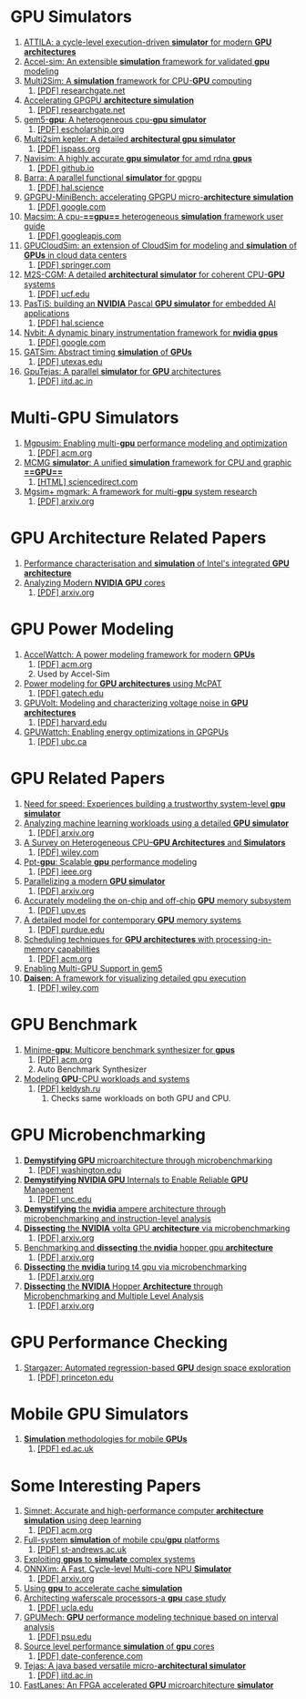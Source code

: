 # GPU Simulators

1. [ATTILA: a cycle-level execution-driven **simulator** for modern **GPU architectures**](https://ieeexplore.ieee.org/abstract/document/1620807/)
2. [Accel-sim: An extensible **simulation** framework for validated **gpu** modeling](https://ieeexplore.ieee.org/abstract/document/9138922/)  
3. [Multi2Sim: A **simulation** framework for CPU-**GPU** computing](https://dl.acm.org/doi/abs/10.1145/2370816.2370865)  
	1. [\[PDF\] researchgate.net](https://www.researchgate.net/profile/Dana-Schaa/publication/232613967_Multi2Sim_a_simulation_framework_for_CPU-GPU_computing/links/09e415087f437a51cc000000/Multi2Sim-a-simulation-framework-for-CPU-GPU-computing.pdf)  
4. [Accelerating GPGPU **architecture simulation**](https://dl.acm.org/doi/abs/10.1145/2465529.2465540)  
	1. [\[PDF\] researchgate.net](https://www.researchgate.net/profile/Nilanjan-Goswami/publication/262174192_Accelerating_GPGPU_architecture_simulation/links/55f8651908aec948c47c6a22/Accelerating-GPGPU-architecture-simulation.pdf)  
5. [gem5-**gpu**: A heterogeneous cpu-**gpu simulator**](https://ieeexplore.ieee.org/abstract/document/6709764/)  
	1. [\[PDF\] escholarship.org](https://escholarship.org/content/qt9bx9341g/qt9bx9341g_noSplash_77b354479d5fffee7bce0c3d0c0bbde4.pdf)  
6. [Multi2sim kepler: A detailed **architectural gpu simulator**](https://ieeexplore.ieee.org/abstract/document/7975298/)  
	1. [\[PDF\] ispass.org](http://ispass.org/ispass2017/slides/gong_multi2sim.pdf)  
7. [Navisim: A highly accurate **gpu simulator** for amd rdna **gpus**](https://dl.acm.org/doi/abs/10.1145/3559009.3569666)  
	1. [\[PDF\] github.io](https://michaeltshen.github.io/Files/NaviSim.pdf)  
8. [Barra: A parallel functional **simulator** for gpgpu](https://ieeexplore.ieee.org/abstract/document/5581577/)  
	1. [\[PDF\] hal.science](https://hal.science/hal-00359342v4/file/Collange_BarraSimulatorGPGPU_MASCOTS09.pdf)  
9. [GPGPU-MiniBench: accelerating GPGPU micro-**architecture simulation**](https://ieeexplore.ieee.org/abstract/document/7018049/)  
	1. [\[PDF\] google.com](https://drive.google.com/file/d/1qZUSrkppZS-2I0apZWtqL5qVnnXs68a5/view)  
10. [Macsim: A cpu-**==gpu==** heterogeneous **simulation** framework user guide](https://google-code-archive-downloads.storage.googleapis.com/v2/code.google.com/macsim/macsim.pdf)  
	1. [\[PDF\] googleapis.com](https://google-code-archive-downloads.storage.googleapis.com/v2/code.google.com/macsim/macsim.pdf)
11. [GPUCloudSim: an extension of CloudSim for modeling and **simulation** of **GPUs** in cloud data centers](https://link.springer.com/article/10.1007/s11227-018-2636-7)  
	1. [\[PDF\] springer.com](https://link.springer.com/content/pdf/10.1007/s11227-018-2636-7.pdf)  
12. [M2S-CGM: A detailed **architectural simulator** for coherent CPU-**GPU** systems](https://ieeexplore.ieee.org/abstract/document/8119257/)  
	1. [\[PDF\] ucf.edu](http://csl.cs.ucf.edu/~heinrich/papers/iccd17.pdf)  
13. [PasTiS: building an **NVIDIA** Pascal **GPU simulator** for embedded AI applications](https://ut3-toulouseinp.hal.science/hal-03684680/)  
	1. [\[PDF\] hal.science](https://ut3-toulouseinp.hal.science/hal-03684680/document)  
14. [Nvbit: A dynamic binary instrumentation framework for **nvidia gpus**](https://dl.acm.org/doi/abs/10.1145/3352460.3358307)  
	1. [\[PDF\] google.com](https://drive.google.com/file/d/1Tl9z7Vgtj6eMElM8NTkWeZ-Je8MpYTAd/view)  
15. [GATSim: Abstract timing **simulation** of **GPUs**](https://ieeexplore.ieee.org/abstract/document/7926956/)  
	1. [\[PDF\] utexas.edu](https://users.ece.utexas.edu/~gerstl/publications/date17.GATSim.pdf)  
16. [GpuTejas: A parallel **simulator** for **GPU** architectures](https://ieeexplore.ieee.org/abstract/document/7116897/)
	1. [\[PDF\] iitd.ac.in](https://www.cse.iitd.ac.in/~srsarangi/files/papers/gputejas.pdf)

# Multi-GPU Simulators

1. [Mgpusim: Enabling multi-**gpu** performance modeling and optimization](https://dl.acm.org/doi/abs/10.1145/3307650.3322230)  
	1. [\[PDF\] acm.org](https://dl.acm.org/doi/pdf/10.1145/3307650.3322230)  
2. [MCMG **simulator**: A unified **simulation** framework for CPU and graphic **==GPU==**](https://www.sciencedirect.com/science/article/pii/S0022000014001044)  
	1. [\[HTML\] sciencedirect.com](https://www.sciencedirect.com/science/article/pii/S0022000014001044)  
3. [Mgsim+ mgmark: A framework for multi-**gpu** system research](https://arxiv.org/abs/1811.02884)  
	1. [\[PDF\] arxiv.org](https://arxiv.org/pdf/1811.02884)  

# GPU Architecture Related Papers

1. [Performance characterisation and **simulation** of Intel's integrated **GPU architecture**](https://ieeexplore.ieee.org/abstract/document/8366948/)
2. [Analyzing Modern **NVIDIA GPU** cores](https://arxiv.org/abs/2503.20481)  
	1. [\[PDF\] arxiv.org](https://arxiv.org/pdf/2503.20481)  

# GPU Power Modeling

1. [AccelWattch: A power modeling framework for modern **GPUs**](https://dl.acm.org/doi/abs/10.1145/3466752.3480063)  
	1. [\[PDF\] acm.org](https://dl.acm.org/doi/pdf/10.1145/3466752.3480063)  
	2. Used by Accel-Sim  
2. [Power modeling for **GPU architectures** using McPAT](https://dl.acm.org/doi/abs/10.1145/2611758)  
	1. [\[PDF\] gatech.edu](https://hparch.gatech.edu/papers/lim_todaes14.pdf)  
3. [GPUVolt: Modeling and characterizing voltage noise in **GPU architectures**](https://dl.acm.org/doi/abs/10.1145/2627369.2627605)  
	1. [\[PDF\] harvard.edu](https://projects.iq.harvard.edu/files/GPUVolt.pdf)  
4. [GPUWattch: Enabling energy optimizations in GPGPUs](https://dl.acm.org/doi/abs/10.1145/2508148.2485964)  
	1. [\[PDF\] ubc.ca](https://people.ece.ubc.ca/aamodt/publications/papers/gpuwattch.isca2013.pdf)  

# GPU Related Papers

1. [Need for speed: Experiences building a trustworthy system-level **gpu simulator**](https://ieeexplore.ieee.org/abstract/document/9407154/)
2. [Analyzing machine learning workloads using a detailed **GPU simulator**](https://ieeexplore.ieee.org/abstract/document/8695671/)  
	1. [\[PDF\] arxiv.org](https://arxiv.org/pdf/1811.08933)  
3. [A Survey on Heterogeneous CPU–**GPU Architectures** and **Simulators**](https://onlinelibrary.wiley.com/doi/abs/10.1002/cpe.8318)  
	1. [\[PDF\] wiley.com](https://onlinelibrary.wiley.com/doi/pdf/10.1002/cpe.8318)  
4. [Ppt-**gpu**: Scalable **gpu** performance modeling](https://ieeexplore.ieee.org/abstract/document/8665984/)  
	1. [\[PDF\] ieee.org](https://ieeexplore.ieee.org/ielaam/10208/8610345/8665984-aam.pdf)  
5. [Parallelizing a modern **GPU simulator**](https://arxiv.org/abs/2502.14691)  
	1. [\[PDF\] arxiv.org](https://arxiv.org/pdf/2502.14691)  
6. [Accurately modeling the on-chip and off-chip **GPU** memory subsystem](https://www.sciencedirect.com/science/article/pii/S0167739X17302091)  
	1. [\[PDF\] upv.es](https://riunet.upv.es/bitstream/handle/10251/145974/Candel-Margaix%3BPetit%3BSahuquillo%20-%20Accurately%20modeling%20the%20on-chip%20and%20off-chip%20GPU%20memory%20subsystem.pdf?sequence=3)  
7. [A detailed model for contemporary **GPU** memory systems](https://ieeexplore.ieee.org/abstract/document/8695658/)  
	1. [\[PDF\] purdue.edu](https://engineering.purdue.edu/tgrogers/papers/khairy.ispass2019.poster.pdf)  
8. [Scheduling techniques for **GPU architectures** with processing-in-memory capabilities](https://dl.acm.org/doi/abs/10.1145/2967938.2967940)  
	1. [\[PDF\] acm.org](https://dl.acm.org/doi/pdf/10.1145/2967938.2967940)
9. [Enabling Multi-GPU Support in gem5](https://par.nsf.gov/biblio/10192412)
10. [**Daisen**: A framework for visualizing detailed gpu execution](https://onlinelibrary.wiley.com/doi/abs/10.1111/cgf.14303)
	1. [\[PDF\] wiley.com](https://onlinelibrary.wiley.com/doi/pdf/10.1111/cgf.14303)

# GPU Benchmark

1. [Minime-**gpu**: Multicore benchmark synthesizer for **gpus**](https://dl.acm.org/doi/abs/10.1145/2818693)  
	1. [\[PDF\] acm.org](https://dl.acm.org/doi/pdf/10.1145/2818693)  
	2. Auto Benchmark Synthesizer
2. [Modeling **GPU**\-CPU workloads and systems](https://dl.acm.org/doi/abs/10.1145/1735688.1735696)  
	1. [\[PDF\] keldysh.ru](https://ftp.keldysh.ru/K_student/AUTO_PARALLELIZATION/GPU/CUDA/2010-03-GPGPU-ModelingGPGPU.pdf)  
		1. Checks same workloads on both GPU and CPU.

# GPU Microbenchmarking

1. [**Demystifying GPU** microarchitecture through microbenchmarking](https://ieeexplore.ieee.org/abstract/document/5452013/)
	1. [\[PDF\] washington.edu](https://courses.cs.washington.edu/courses/cse470/24sp/readings/Demystifying_GPU_microarchitecture_through_microbenchmarking.pdf)
2. [**Demystifying NVIDIA GPU** Internals to Enable Reliable **GPU** Management](https://ieeexplore.ieee.org/abstract/document/10568069/)
	1. [\[PDF\] unc.edu](https://www.cs.unc.edu/~jbakita/rtas24-private.pdf)
3. [**Demystifying** the **nvidia** ampere architecture through microbenchmarking and instruction-level analysis](https://ieeexplore.ieee.org/abstract/document/9926299/)
4. [**Dissecting** the **NVIDIA** volta GPU **architecture** via microbenchmarking](https://arxiv.org/abs/1804.06826)
	1. [\[PDF\] arxiv.org](https://arxiv.org/pdf/1804.06826)
5. [Benchmarking and **dissecting** the **nvidia** hopper gpu **architecture**](https://ieeexplore.ieee.org/abstract/document/10579250/)
	1. [\[PDF\] arxiv.org](https://arxiv.org/pdf/2402.13499)
6. [**Dissecting** the **nvidia** turing t4 gpu via microbenchmarking](https://arxiv.org/abs/1903.07486)
	1. [\[PDF\] arxiv.org](https://arxiv.org/pdf/1903.07486)
7. [**Dissecting** the **NVIDIA** Hopper **Architecture** through Microbenchmarking and Multiple Level Analysis](https://arxiv.org/abs/2501.12084)
	1. [\[PDF\] arxiv.org](https://arxiv.org/pdf/2501.12084)

# GPU Performance Checking

1. [Stargazer: Automated regression-based **GPU** design space exploration](https://ieeexplore.ieee.org/abstract/document/6189201/)  
	1. [\[PDF\] princeton.edu](https://oar.princeton.edu/bitstream/88435/pr1nc3p/1/DesignSpaceExplore.pdf)  

# Mobile GPU Simulators

1. [**Simulation** methodologies for mobile **GPUs**](https://era.ed.ac.uk/handle/1842/38739)  
	1. [\[PDF\] ed.ac.uk](https://era.ed.ac.uk/bitstream/handle/1842/38739/KaszykK_2022.pdf?sequence=1&isAllowed=y)  

# Some Interesting Papers

1. [Simnet: Accurate and high-performance computer **architecture simulation** using deep learning](https://dl.acm.org/doi/abs/10.1145/3530891)  
	1. [\[PDF\] acm.org](https://dl.acm.org/doi/pdf/10.1145/3530891)  
2. [Full-system **simulation** of mobile cpu/**gpu** platforms](https://ieeexplore.ieee.org/abstract/document/8695656/)  
	1. [\[PDF\] st-andrews.ac.uk](https://research-repository.st-andrews.ac.uk/bitstream/handle/10023/24324/Kaszyk_2019_IEEE_Full_System_Simulation_AAM.pdf?sequence=1)  
3. [Exploiting **gpus** to **simulate** complex systems](https://ieeexplore.ieee.org/abstract/document/6603946/)  
4. [ONNXim: A Fast, Cycle-level Multi-core NPU **Simulator**](https://ieeexplore.ieee.org/abstract/document/10726822/)  
	1. [\[PDF\] arxiv.org](https://arxiv.org/pdf/2406.08051)  
5. [Using **gpu** to accelerate cache **simulation**](https://ieeexplore.ieee.org/abstract/document/5207880/)  
6. [Architecting waferscale processors-a **gpu** case study](https://ieeexplore.ieee.org/abstract/document/8675211/)  
	1. [\[PDF\] ucla.edu](https://nanocad.ee.ucla.edu/wp-content/papercite-data/pdf/c107.pdf)  
7. [GPUMech: **GPU** performance modeling technique based on interval analysis](https://ieeexplore.ieee.org/abstract/document/7011394/)  
	1. [\[PDF\] psu.edu](https://citeseerx.ist.psu.edu/document?repid=rep1&type=pdf&doi=9fcbf89aab2b77d5d9383318291e415d5be07a53)  
8. [Source level performance **simulation** of **gpu** cores](https://ieeexplore.ieee.org/abstract/document/7092385/)  
	1. [\[PDF\] date-conference.com](https://www.date-conference.com/proceedings-archive/2017/pyear/2015/pdf/0916.pdf)  
9. [Tejas: A java based versatile micro-**architectural simulator**](https://ieeexplore.ieee.org/abstract/document/7347586/)  
	1. [\[PDF\] iitd.ac.in](https://www.cse.iitd.ac.in/~srsarangi/files/papers/patmospaper.pdf)  
10. [FastLanes: An FPGA accelerated **GPU** microarchitecture **simulator**](https://ieeexplore.ieee.org/abstract/document/6657049/)  
